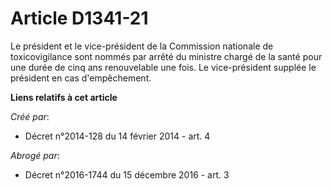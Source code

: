 # Article D1341-21

Le président et le vice-président de la Commission nationale de toxicovigilance sont nommés par arrêté du ministre chargé de
la santé pour une durée de cinq ans renouvelable une fois. Le vice-président supplée le président en cas d'empêchement.

**Liens relatifs à cet article**

_Créé par_:

  - Décret n°2014-128 du 14 février 2014 - art. 4

_Abrogé par_:

  - Décret n°2016-1744 du 15 décembre 2016 - art. 3
